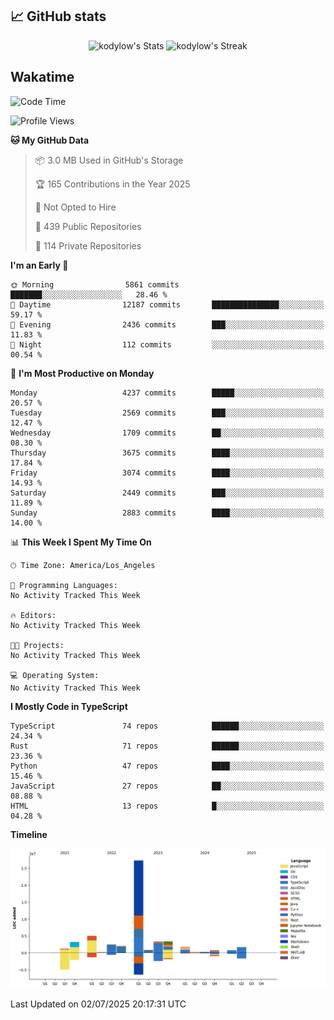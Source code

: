 ## 📈 GitHub stats
<!--START_SECTION:github-->
<div class="badges-githubstats">
  <p align="center">
    <img src="https://github-readme-stats.vercel.app/api?username=kodylow&theme=tokyonight&show_icons=true&hide_border=true&count_private=true" alt="kodylow's Stats" height="165">
    <img src="https://github-readme-streak-stats.herokuapp.com/?user=kodylow&theme=tokyonight&hide_border=true" alt="kodylow's Streak" height="165">
  </p>
</div>
<!--END_SECTION:github-->

## Wakatime 
<!--START_SECTION:waka-->
![Code Time](http://img.shields.io/badge/Code%20Time-1%2C294%20hrs%2031%20mins-blue)

![Profile Views](http://img.shields.io/badge/Profile%20Views-0-blue)

**🐱 My GitHub Data** 

> 📦 3.0 MB Used in GitHub's Storage 
 > 
> 🏆 165 Contributions in the Year 2025
 > 
> 🚫 Not Opted to Hire
 > 
> 📜 439 Public Repositories 
 > 
> 🔑 114 Private Repositories 
 > 
**I'm an Early 🐤** 

```text
🌞 Morning                5861 commits        ███████░░░░░░░░░░░░░░░░░░   28.46 % 
🌆 Daytime                12187 commits       ███████████████░░░░░░░░░░   59.17 % 
🌃 Evening                2436 commits        ███░░░░░░░░░░░░░░░░░░░░░░   11.83 % 
🌙 Night                  112 commits         ░░░░░░░░░░░░░░░░░░░░░░░░░   00.54 % 
```
📅 **I'm Most Productive on Monday** 

```text
Monday                   4237 commits        █████░░░░░░░░░░░░░░░░░░░░   20.57 % 
Tuesday                  2569 commits        ███░░░░░░░░░░░░░░░░░░░░░░   12.47 % 
Wednesday                1709 commits        ██░░░░░░░░░░░░░░░░░░░░░░░   08.30 % 
Thursday                 3675 commits        ████░░░░░░░░░░░░░░░░░░░░░   17.84 % 
Friday                   3074 commits        ████░░░░░░░░░░░░░░░░░░░░░   14.93 % 
Saturday                 2449 commits        ███░░░░░░░░░░░░░░░░░░░░░░   11.89 % 
Sunday                   2883 commits        ████░░░░░░░░░░░░░░░░░░░░░   14.00 % 
```


📊 **This Week I Spent My Time On** 

```text
🕑︎ Time Zone: America/Los_Angeles

💬 Programming Languages: 
No Activity Tracked This Week

🔥 Editors: 
No Activity Tracked This Week

🐱‍💻 Projects: 
No Activity Tracked This Week

💻 Operating System: 
No Activity Tracked This Week
```

**I Mostly Code in TypeScript** 

```text
TypeScript               74 repos            ██████░░░░░░░░░░░░░░░░░░░   24.34 % 
Rust                     71 repos            ██████░░░░░░░░░░░░░░░░░░░   23.36 % 
Python                   47 repos            ████░░░░░░░░░░░░░░░░░░░░░   15.46 % 
JavaScript               27 repos            ██░░░░░░░░░░░░░░░░░░░░░░░   08.88 % 
HTML                     13 repos            █░░░░░░░░░░░░░░░░░░░░░░░░   04.28 % 
```



**Timeline**

![Lines of Code chart](https://raw.githubusercontent.com/Kodylow/Kodylow/master/assets/bar_graph.png)


 Last Updated on 02/07/2025 20:17:31 UTC
<!--END_SECTION:waka-->
